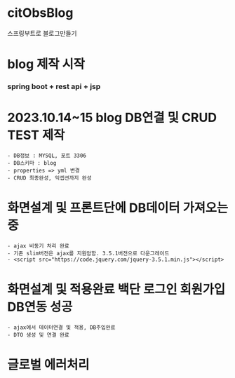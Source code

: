 # citObsBlog
스프링부트로 블로그만들기

# blog 제작 시작
### spring boot + rest api + jsp

# 2023.10.14~15 blog DB연결 및 CRUD TEST 제작
    - DB정보 : MYSQL, 포트 3306
    - DB스키마 : blog
    - properties => yml 변경
    - CRUD 최종완성, 익셉션까지 완성

# 화면설계 및 프론트단에 DB데이터 가져오는 중
    - ajax 비동기 처리 완료
    - 기존 slim버전은 ajax를 지원암함. 3.5.1버전으로 다운그레이드
    - <script src="https://code.jquery.com/jquery-3.5.1.min.js"></script>

# 화면설계 및 적용완료 백단 로그인 회원가입 DB연동 성공
    - ajax에서 데이터연결 및 적용, DB주입완료
    - DTO 생성 및 연결 완료
# 글로벌 에러처리 
